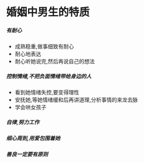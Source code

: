 # 婚姻中男生的特质
##### 有耐心
- 成熟稳重,做事细致有耐心
- 耐心地表达
- 耐心听她说完,然后再说自己的想法
##### 控制情绪,不把负面情绪带给身边的人
- 看到她情绪失控,要变得理性
- 安抚她,等她情绪缓和后再讲道理,分析事情的来龙去脉
- 学会哄女孩子
##### 自律,努力工作
##### 细心周到,用爱包围着她
#####  善良一定要有原则
